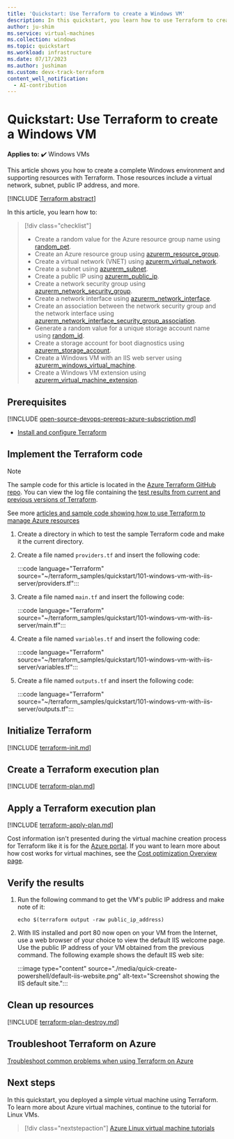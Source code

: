 ```yaml
---
title: 'Quickstart: Use Terraform to create a Windows VM'
description: In this quickstart, you learn how to use Terraform to create a Windows virtual machine
author: ju-shim
ms.service: virtual-machines
ms.collection: windows
ms.topic: quickstart
ms.workload: infrastructure
ms.date: 07/17/2023
ms.author: jushiman
ms.custom: devx-track-terraform
content_well_notification: 
  - AI-contribution
---
```


# Quickstart: Use Terraform to create a Windows VM

**Applies to:** :heavy_check_mark: Windows VMs 

This article shows you how to create a complete Windows environment and supporting resources with Terraform. Those resources include a virtual network, subnet, public IP address, and more.

[!INCLUDE [Terraform abstract](~/azure-dev-docs-pr/articles/terraform/includes/abstract.md)]

In this article, you learn how to:
> [!div class="checklist"]
> * Create a random value for the Azure resource group name using [random_pet](https://registry.terraform.io/providers/hashicorp/random/latest/docs/resources/pet).
> * Create an Azure resource group using [azurerm_resource_group](https://registry.terraform.io/providers/hashicorp/azurerm/latest/docs/resources/resource_group).
> * Create a virtual network (VNET) using [azurerm_virtual_network](https://registry.terraform.io/providers/hashicorp/azurerm/latest/docs/resources/virtual_network).
> * Create a subnet using [azurerm_subnet](https://registry.terraform.io/providers/hashicorp/azurerm/latest/docs/resources/subnet).
> * Create a public IP using [azurerm_public_ip](https://registry.terraform.io/providers/hashicorp/azurerm/latest/docs/resources/public_ip).
> * Create a network security group using [azurerm_network_security_group](https://registry.terraform.io/providers/hashicorp/azurerm/latest/docs/resources/network_security_group).
> * Create a network interface using [azurerm_network_interface](https://registry.terraform.io/providers/hashicorp/azurerm/latest/docs/resources/network_interface).
> * Create an association between the network security group and the network interface using [azurerm_network_interface_security_group_association](https://registry.terraform.io/providers/hashicorp/azurerm/latest/docs/resources/network_interface_security_group_association).
> * Generate a random value for a unique storage account name using [random_id](https://registry.terraform.io/providers/hashicorp/random/latest/docs/resources/id).
> * Create a storage account for boot diagnostics using [azurerm_storage_account](https://registry.terraform.io/providers/hashicorp/azurerm/latest/docs/resources/storage_account).
> * Create a Windows VM with an IIS web server using [azurerm_windows_virtual_machine](https://registry.terraform.io/providers/hashicorp/azurerm/latest/docs/resources/windows_virtual_machine).
> * Create a Windows VM extension using [azurerm_virtual_machine_extension](https://registry.terraform.io/providers/hashicorp/azurerm/latest/docs/resources/virtual_machine_extension).

## Prerequisites

[!INCLUDE [open-source-devops-prereqs-azure-subscription.md](~/azure-dev-docs-pr/articles/includes/open-source-devops-prereqs-azure-subscription.md)]

- [Install and configure Terraform](/azure/developer/terraform/quickstart-configure)

## Implement the Terraform code

> [!NOTE]
> The sample code for this article is located in the [Azure Terraform GitHub repo](https://github.com/Azure/terraform/tree/master/quickstart/101-windows-vm-with-iis-server). You can view the log file containing the [test results from current and previous versions of Terraform](https://github.com/Azure/terraform/tree/master/quickstart/101-windows-vm-with-iis-server/TestRecord.md).
>
> See more [articles and sample code showing how to use Terraform to manage Azure resources](/azure/terraform)

1. Create a directory in which to test the sample Terraform code and make it the current directory.

1. Create a file named `providers.tf` and insert the following code:

    :::code language="Terraform" source="~/terraform_samples/quickstart/101-windows-vm-with-iis-server/providers.tf":::

1. Create a file named `main.tf` and insert the following code:

    :::code language="Terraform" source="~/terraform_samples/quickstart/101-windows-vm-with-iis-server/main.tf":::

1. Create a file named `variables.tf` and insert the following code:

    :::code language="Terraform" source="~/terraform_samples/quickstart/101-windows-vm-with-iis-server/variables.tf":::

1. Create a file named `outputs.tf` and insert the following code:

    :::code language="Terraform" source="~/terraform_samples/quickstart/101-windows-vm-with-iis-server/outputs.tf":::

## Initialize Terraform

[!INCLUDE [terraform-init.md](~/azure-dev-docs-pr/articles/terraform/includes/terraform-init.md)]

## Create a Terraform execution plan

[!INCLUDE [terraform-plan.md](~/azure-dev-docs-pr/articles/terraform/includes/terraform-plan.md)]

## Apply a Terraform execution plan

[!INCLUDE [terraform-apply-plan.md](~/azure-dev-docs-pr/articles/terraform/includes/terraform-apply-plan.md)]

Cost information isn't presented during the virtual machine creation process for Terraform like it is for the [Azure portal](quick-create-portal.md). If you want to learn more about how cost works for virtual machines, see the [Cost optimization Overview page](../plan-to-manage-costs.md).

## Verify the results

1. Run the following command to get the VM's public IP address and make note of it:
    ```azurecli-interactive
    echo $(terraform output -raw public_ip_address)
    ```

1. With IIS installed and port 80 now open on your VM from the Internet, use a web browser of your choice to view the default IIS welcome page. Use the public IP address of your VM obtained from the previous command. The following example shows the default IIS web site:

    :::image type="content" source="./media/quick-create-powershell/default-iis-website.png" alt-text="Screenshot showing the IIS default site.":::

## Clean up resources

[!INCLUDE [terraform-plan-destroy.md](~/azure-dev-docs-pr/articles/terraform/includes/terraform-plan-destroy.md)]

## Troubleshoot Terraform on Azure

[Troubleshoot common problems when using Terraform on Azure](/azure/developer/terraform/troubleshoot)

## Next steps

In this quickstart, you deployed a simple virtual machine using Terraform. To learn more about Azure virtual machines, continue to the tutorial for Linux VMs.

> [!div class="nextstepaction"]
> [Azure Linux virtual machine tutorials](./tutorial-manage-vm.md)

